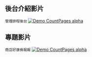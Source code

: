 
## 後台介紹影片
`
管理排程後台
`
[![Demo CountPages alpha](https://raw.githubusercontent.com/sres320/-/master/未命名1.png)](https://drive.google.com/file/d/1GWN2mUFZvxrzUlolPP4sbXAbrhVecfgg/view?usp=sharing)


## 專題影片
`
商店好康換報報
`
[![Demo CountPages alpha](https://raw.githubusercontent.com/sres320/-/master/%E6%9C%AA%E5%91%BD%E5%90%8D.png)](https://drive.google.com/file/d/0B7XQfriitbLqamVMN0RGbVlWeFE/view?usp=sharing)


